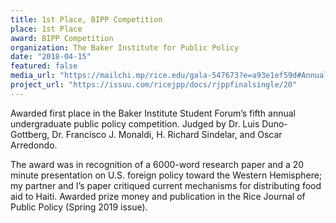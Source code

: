 ```yaml
---
title: 1st Place, BIPP Competition
place: 1st Place
award: BIPP Competition
organization: The Baker Institute for Public Policy
date: "2018-04-15"
featured: false
media_url: "https://mailchi.mp/rice.edu/gala-547673?e=a93e1ef59d#AnnualReport"
project_url: "https://issuu.com/ricejpp/docs/rjppfinalsingle/20"
---
```


Awarded first place in the Baker Institute Student Forum’s fifth annual undergraduate public policy competition. Judged by Dr. Luis Duno-Gottberg, Dr. Francisco J. Monaldi, H. Richard Sindelar, and Oscar Arredondo.

The award was in recognition of a 6000-word research paper and a 20 minute presentation on U.S. foreign policy toward the Western Hemisphere; my partner and I’s paper critiqued current mechanisms for distributing food aid to Haiti. Awarded prize money and publication in the Rice Journal of Public Policy (Spring 2019 issue).
